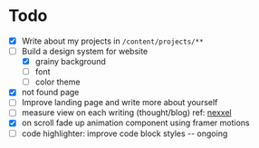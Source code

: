 # Todo
- [x] Write about my projects in `/content/projects/**`
- [ ] Build a design system for website
    - [x] grainy background
    - [ ] font
    - [ ] color theme
- [x] not found page
- [ ] Improve landing page and write more about yourself
- [ ] measure view on each writing (thought/blog) ref: [nexxel](nexxel.dev)
- [x] on scroll fade up animation component using framer motions
- [ ] code highlighter: improve code block styles -- ongoing
